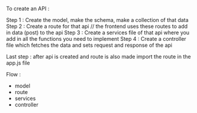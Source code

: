 To create an API :

Step 1 : Create the model, make the schema, make a collection of that data 
Step 2 : Create a route for that api 
// the frontend uses these routes to add in data (post) to the api
Step 3 : Create a services file of that api where you add in all the functions you need to implement
Step 4 : Create a controller file which fetches the data and sets request and response of the api 

Last step : after api is created and route is also made
import the route in the app.js file


Flow : 
 - model
 - route
 - services
 - controller